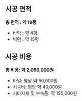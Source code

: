 ## 시공 면적
**총 면적 : 약 19평**
- 바닥 : 약 4평
- 벽면 : 약 15평

## 시공 비용
**총 비용: 약 2,050,000원**
- 타일: 평당 약 60,000원
- 시공비: 평당 약 40,000원
- 기타자재 및 부속품: 약 150,000원
  
